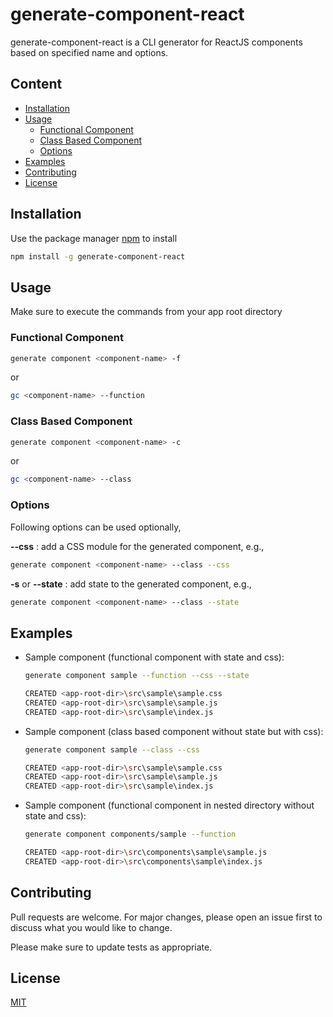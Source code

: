 # generate-component-react

generate-component-react is a CLI generator for ReactJS components based on specified name and options.

## Content

* [Installation](#installation)
* [Usage](#usage)
  * [Functional Component](#functional-component)
  * [Class Based Component](#class-based-component)
  * [Options](#options)
* [Examples](#examples)
* [Contributing](#contributing)
* [License](#license)


## Installation

Use the package manager [npm](https://www.npmjs.com/) to install

```bash
npm install -g generate-component-react
```

## Usage

Make sure to execute the commands from your app root directory

### Functional Component
```bash
generate component <component-name> -f
```
   or
```bash
gc <component-name> --function
```

### Class Based Component
```bash
generate component <component-name> -c
```
   or
```bash
gc <component-name> --class
```


### Options

Following options can be used optionally,

**--css** : add a CSS module for the generated component, e.g.,
```bash
generate component <component-name> --class --css
```

**-s** or **--state** : add state to the generated component, e.g.,
```bash
generate component <component-name> --class --state
```

## Examples

* Sample component (functional component with state and css):

    ```bash
    generate component sample --function --css --state

    CREATED <app-root-dir>\src\sample\sample.css
    CREATED <app-root-dir>\src\sample\sample.js
    CREATED <app-root-dir>\src\sample\index.js
    ```
* Sample component (class based component without state but with css):

    ```bash
    generate component sample --class --css

    CREATED <app-root-dir>\src\sample\sample.css
    CREATED <app-root-dir>\src\sample\sample.js
    CREATED <app-root-dir>\src\sample\index.js
    ```
* Sample component (functional component in nested directory without state and css):

    ```bash
    generate component components/sample --function

    CREATED <app-root-dir>\src\components\sample\sample.js
    CREATED <app-root-dir>\src\components\sample\index.js
    ```

## Contributing
Pull requests are welcome. For major changes, please open an issue first to discuss what you would like to change.

Please make sure to update tests as appropriate.

## License
[MIT](https://choosealicense.com/licenses/mit/)